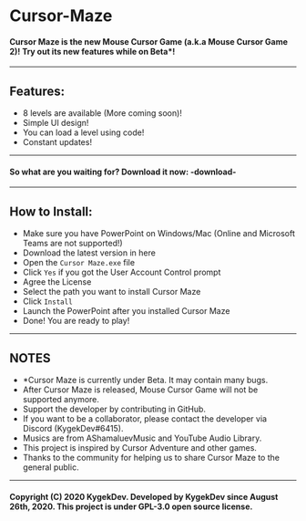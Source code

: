 # Cursor-Maze
#### Cursor Maze is the new Mouse Cursor Game (a.k.a Mouse Cursor Game 2)! Try out its new features while on Beta*!
---
## Features:
- 8 levels are available (More coming soon)!
- Simple UI design!
- You can load a level using code!
- Constant updates!
---
#### So what are you waiting for? Download it now: -download-
---
## How to Install:
- Make sure you have PowerPoint on Windows/Mac (Online and Microsoft Teams are not supported!)
- Download the latest version in here
- Open the `Cursor Maze.exe` file
- Click `Yes` if you got the User Account Control prompt
- Agree the License
- Select the path you want to install Cursor Maze
- Click `Install`
- Launch the PowerPoint after you installed Cursor Maze
- Done! You are ready to play!
---
## NOTES
- *Cursor Maze is currently under Beta. It may contain many bugs.
- After Cursor Maze is released, Mouse Cursor Game will not be supported anymore.
- Support the developer by contributing in GitHub.
- If you want to be a collaborator, please contact the developer via Discord (KygekDev#6415).
- Musics are from AShamaluevMusic and YouTube Audio Library.
- This project is inspired by Cursor Adventure and other games.
- Thanks to the community for helping us to share Cursor Maze to the general public.
---
#### Copyright (C) 2020 KygekDev. Developed by KygekDev since August 26th, 2020. This project is under GPL-3.0 open source license.

